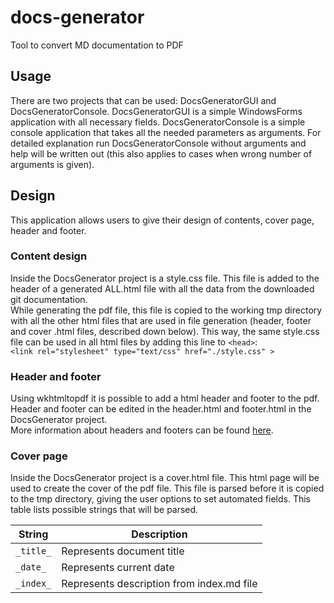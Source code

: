 # docs-generator
Tool to convert MD documentation to PDF
## Usage
There are two projects that can be used: DocsGeneratorGUI and DocsGeneratorConsole. DocsGeneratorGUI is a simple WindowsForms application
with all necessary fields. DocsGeneratorConsole is a simple console application that takes all the needed parameters as arguments. For detailed explanation run DocsGeneratorConsole without arguments and help will be written out (this also applies to cases when wrong number of arguments is given).

## Design
This application allows users to give their design of contents, cover page, header and footer.

### Content design
Inside the DocsGenerator project is a style.css file. This file is added to the header of a generated ALL.html file with all the data from 
the downloaded git documentation. <br />
While generating the pdf file, this file is copied to the working tmp directory with all the other html 
files that are used in file generation (header, footer and cover .html files, described down below). This way, the same style.css file can
be used in all html files by adding this line to `<head>`: <br/>
`<link rel="stylesheet" type="text/css" href="./style.css" >`

### Header and footer
Using wkhtmltopdf it is possible to add a html header and footer to the pdf. Header and footer can be edited in the header.html and 
footer.html in the DocsGenerator project.<br />
More information about headers and footers can be found [here](https://wkhtmltopdf.org/usage/wkhtmltopdf.txt "wkhtmltopdf documentation").

### Cover page
Inside the DocsGenerator project is a cover.html file. This html page will be used to create the cover of the pdf file. This file is parsed
before it is copied to the tmp directory, giving the user options to set automated fields. This table lists possible strings that will be
parsed.<br />

| String     | Description                                 |
| ---------- | ------------------------------------------- |
| `_title_`  | Represents document title                   |
| `_date_`   | Represents current date                     |
| `_index_`  | Represents description from index.md file   |

